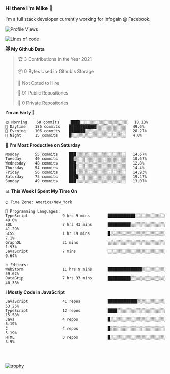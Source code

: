 ### Hi there I'm Mike 👋
I'm a full stack developer currently working for Infogain @ Facebook.

<!--START_SECTION:waka-->
![Profile Views](http://img.shields.io/badge/Profile%20Views-2-blue)

![Lines of code](https://img.shields.io/badge/From%20Hello%20World%20I%27ve%20Written-1.2%20million%20lines%20of%20code-blue)

**🐱 My Github Data** 

> 🏆 3 Contributions in the Year 2021
 > 
> 📦 0 Bytes Used in Github's Storage 
 > 
> 🚫 Not Opted to Hire
 > 
> 📜 91 Public Repositories 
 > 
> 🔑 0 Private Repositories  
 > 
**I'm an Early 🐤** 

```text
🌞 Morning    68 commits     ████░░░░░░░░░░░░░░░░░░░░░   18.13% 
🌆 Daytime    186 commits    ████████████░░░░░░░░░░░░░   49.6% 
🌃 Evening    106 commits    ███████░░░░░░░░░░░░░░░░░░   28.27% 
🌙 Night      15 commits     █░░░░░░░░░░░░░░░░░░░░░░░░   4.0%

```
📅 **I'm Most Productive on Saturday** 

```text
Monday       55 commits     ███░░░░░░░░░░░░░░░░░░░░░░   14.67% 
Tuesday      40 commits     ██░░░░░░░░░░░░░░░░░░░░░░░   10.67% 
Wednesday    48 commits     ███░░░░░░░░░░░░░░░░░░░░░░   12.8% 
Thursday     54 commits     ███░░░░░░░░░░░░░░░░░░░░░░   14.4% 
Friday       56 commits     ███░░░░░░░░░░░░░░░░░░░░░░   14.93% 
Saturday     73 commits     ████░░░░░░░░░░░░░░░░░░░░░   19.47% 
Sunday       49 commits     ███░░░░░░░░░░░░░░░░░░░░░░   13.07%

```


📊 **This Week I Spent My Time On** 

```text
⌚︎ Time Zone: America/New_York

💬 Programming Languages: 
TypeScript               9 hrs 9 mins        ████████████░░░░░░░░░░░░░   49.0% 
SQL                      7 hrs 43 mins       ██████████░░░░░░░░░░░░░░░   41.29% 
SCSS                     1 hr 19 mins        █░░░░░░░░░░░░░░░░░░░░░░░░   7.1% 
GraphQL                  21 mins             ░░░░░░░░░░░░░░░░░░░░░░░░░   1.93% 
JavaScript               7 mins              ░░░░░░░░░░░░░░░░░░░░░░░░░   0.64%

🔥 Editors: 
WebStorm                 11 hrs 9 mins       ███████████████░░░░░░░░░░   59.62% 
DataGrip                 7 hrs 33 mins       ██████████░░░░░░░░░░░░░░░   40.38%

```

**I Mostly Code in JavaScript** 

```text
JavaScript               41 repos            █████████████░░░░░░░░░░░░   53.25% 
TypeScript               12 repos            ████░░░░░░░░░░░░░░░░░░░░░   15.58% 
Java                     4 repos             █░░░░░░░░░░░░░░░░░░░░░░░░   5.19% 
C                        4 repos             █░░░░░░░░░░░░░░░░░░░░░░░░   5.19% 
HTML                     3 repos             █░░░░░░░░░░░░░░░░░░░░░░░░   3.9%

```



<!--END_SECTION:waka-->

##### &nbsp;
[![trophy](https://github-profile-trophy.vercel.app/?username=uptonm&theme=dracula)](https://github.com/ryo-ma/github-profile-trophy)
